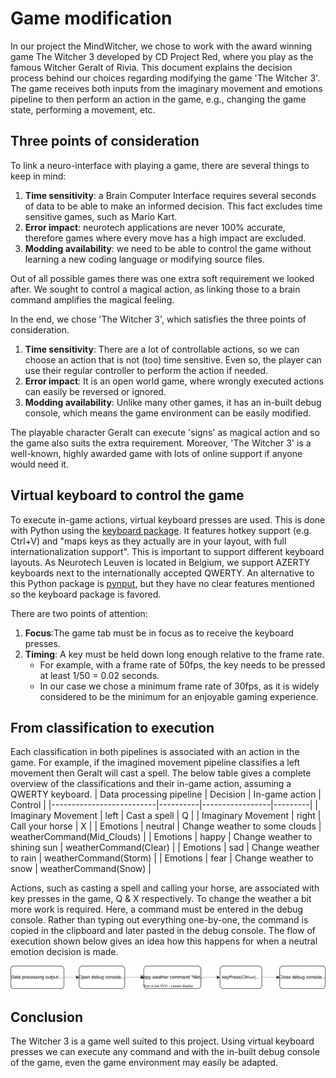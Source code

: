 # Game modification
In our project the MindWitcher, we chose to work with the award winning game The Witcher 3 developed by CD Project Red, where you play as the famous Witcher Geralt of Rivia.
This document explains the decision process behind our choices regarding modifying the game 'The Witcher 3'. The game receives both inputs from the imaginary movement and emotions pipeline to then perform an action in the game, e.g., changing the game state, performing a movement, etc. 

## Three points of consideration
To link a neuro-interface with playing a game, there are several things to keep in mind:
1. __Time sensitivity__: a Brain Computer Interface requires several seconds of data to be able to make an informed decision. This fact excludes time sensitive games, such as Mario Kart.
2. __Error impact__: neurotech applications are never 100% accurate, therefore games where every move has a high impact are excluded.
3. __Modding availability__: we need to be able to control the game without learning a new coding language or modifying source files.

Out of all possible games there was one extra soft requirement we looked after. We sought to control a magical action, as linking those to a brain command amplifies the magical feeling. 

In the end, we chose 'The Witcher 3', which satisfies the three points of consideration.
1. __Time sensitivity__: There are a lot of controllable actions, so we can choose an action that is not (too) time sensitive. Even so, the player can use their regular controller to perform the action if needed.
2. __Error impact__: It is an open world game, where wrongly executed actions can easily be reversed or ignored.
3. __Modding availability__: Unlike many other games, it has an in-built debug console, which means the game environment can be easily modified.

The playable character Geralt can execute 'signs' as magical action and so the game also suits the extra requirement. Moreover, 'The Witcher 3' is a well-known, highly awarded game with lots of online support if anyone would need it.

## Virtual keyboard to control the game
To execute in-game actions, virtual keyboard presses are used. This is done with Python using the [keyboard package](https://pypi.org/project/keyboard/). It features hotkey support (e.g. Ctrl+V) and "maps keys as they actually are in your layout, with full internationalization support". This is important to support different keyboard layouts. As Neurotech Leuven is located in Belgium, we support AZERTY keyboards next to the internationally accepted QWERTY. An alternative to this Python package is [pynput](https://pypi.org/project/pynput/), but they have no clear features mentioned so the keyboard package is favored.

There are two points of attention:
1. __Focus__:The game tab must be in focus as to receive the keyboard presses.
2. __Timing__: A key must be held down long enough relative to the frame rate. 
    - For example, with a frame rate of 50fps, the key needs to be pressed at least 1/50 = 0.02 seconds. 
    - In our case we chose a minimum frame rate of 30fps, as it is widely considered to be the minimum for an enjoyable gaming experience.

## From classification to execution
Each classification in both pipelines is associated with an action in the game. For example, if the imagined movement pipeline classifies a left movement then Geralt will cast a spell. The below table gives a complete overview of the classifications and their in-game action, assuming a QWERTY keyboard.
| Data processing pipeline | Decision | In-game action  | Control |
|--------------------------|----------|-----------------|---------|
| Imaginary Movement       | left     | Cast a spell    | Q       |
| Imaginary Movement       | right    | Call your horse | X       |
| Emotions                 | neutral  | Change weather to some clouds     | weatherCommand(Mid_Clouds)        |
| Emotions                 | happy    | Change weather to shining sun     | weatherCommand(Clear)         |
| Emotions                 | sad      | Change weather to rain            | weatherCommand(Storm)         |
| Emotions                 | fear     | Change weather to snow            | weatherCommand(Snow)        |

Actions, such as casting a spell and calling your horse, are associated with key presses in the game, Q & X respectively. To change the weather a bit more work is required. Here, a command must be entered in the debug console. Rather than typing out everything one-by-one, the command is copied in the clipboard and later pasted in the debug console. The flow of execution shown below gives an idea how this happens for when a neutral emotion decision is made. 

![](../../docs/WeatherCommand.svg)

## Conclusion

The Witcher 3 is a game well suited to this project. Using virtual keyboard presses we can execute any command and with the in-built debug console of the game, even the game environment may easily be adapted.
